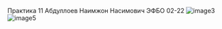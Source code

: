 Практика 11 
Абдуллоев Наимжон Насимович ЭФБО 02-22
![image3](https://github.com/user-attachments/assets/33b24104-5c6a-4c6a-825a-a6b5d11cf70e)
![image5](https://github.com/user-attachments/assets/03eca25d-2adf-424d-9cae-79bfd3adff25)
